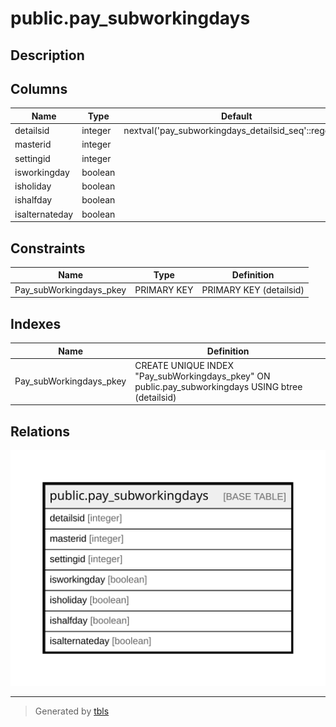 # public.pay_subworkingdays

## Description

## Columns

| Name | Type | Default | Nullable | Children | Parents | Comment |
| ---- | ---- | ------- | -------- | -------- | ------- | ------- |
| detailsid | integer | nextval('pay_subworkingdays_detailsid_seq'::regclass) | false |  |  |  |
| masterid | integer |  | true |  |  |  |
| settingid | integer |  | true |  |  |  |
| isworkingday | boolean |  | true |  |  |  |
| isholiday | boolean |  | true |  |  |  |
| ishalfday | boolean |  | true |  |  |  |
| isalternateday | boolean |  | true |  |  |  |

## Constraints

| Name | Type | Definition |
| ---- | ---- | ---------- |
| Pay_subWorkingdays_pkey | PRIMARY KEY | PRIMARY KEY (detailsid) |

## Indexes

| Name | Definition |
| ---- | ---------- |
| Pay_subWorkingdays_pkey | CREATE UNIQUE INDEX "Pay_subWorkingdays_pkey" ON public.pay_subworkingdays USING btree (detailsid) |

## Relations

![er](public.pay_subworkingdays.svg)

---

> Generated by [tbls](https://github.com/k1LoW/tbls)
